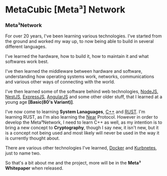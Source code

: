 # MetaCubic [Meta³] Network
### Meta³Network
For over 20 years, I've been learning various technologies. I've started from the ground and worked my way up, to now being able to build in several different languages.  
  
I've learned the hardware, how to build it, how to maintain it and what softwares work best.  
  
I've then learned the middleware between hardware and software, understanding how operating systems work, networks, communications and various other ways of connecting with the world.  
  
I've then learned some of the software behind web technologies, [NodeJS](), [NestJS](), [ExpressJS](), [AngularJS]() and some other older stuff, that I learned at a young age **[Basic(80's Variant)]**.  
  
I've now come to learning **System Lanaguages**, [C++]() and [RUST](). I'm learning RUST, as I'm also learning the [Near]() Protocol. However in order to develop the Meta³Network, I need to learn C++ as well, as my intention is to bring a new concept to **Cryptography**, though I say new, it isn't new, but it is a concept not being used and most likely will never be used in the way it is currently thought about.  
  
There are various other technologies I've learned, [Docker]() and [Kurbnetes](), just to name two.  
  
So that's a bit about me and the project, more will be in the **Meta³ Whitepaper** when released.
